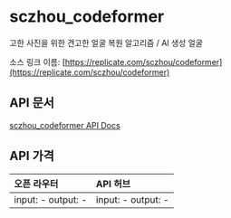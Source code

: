 # sczhou_codeformer

고한 사진을 위한 견고한 얼굴 복원 알고리즘 / AI 생성 얼굴

소스 링크 이름: [https://replicate.com/sczhou/codeformer](https://replicate.com/sczhou/codeformer)

## API 문서

[sczhou_codeformer API Docs](../apis/kr/sczhou_codeformer.md)

## API 가격

| 오픈 라우터 | API 허브 |
|:---|:---|
| input: - output: - | input: - output: - |
